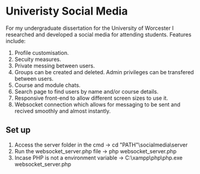 # Univeristy Social Media
For my undergraduate dissertation for the University of Worcester I researched and developed a social media for attending students.
Features include:
  1. Profile customisation.
  2. Secuity measures.
  3. Private messing between users.
  4. Groups can be created and deleted. Admin privileges can be transfered between users.
  5. Course and module chats.
  6. Search page to find users by name and/or course details.
  7. Responsive front-end to allow different screen sizes to use it.
  8. Websocket connection which allows for messaging to be sent and recived smoothly and almost instantly. 

## Set up
1. Access the server folder in the cmd -> cd "PATH"\socialmedia\server
2. Run the websocket_server.php file -> php websocket_server.php
3. Incase PHP is not a environment variable -> C:\xampp\php\php.exe websocket_server.php
